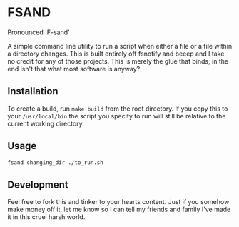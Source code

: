 # FSAND

Pronounced 'F-sand'

A simple command line utility to run a script when either a file or a file within a directory changes. This is built entirely off fsnotify and beeep and I take no credit for any of those projects. This is merely the glue that binds; in the end isn't that what most software is anyway?

## Installation

To create a build, run `make build` from the root directory. If you copy this to your `/usr/local/bin` the script you specify to run will still be relative to the current working directory.


## Usage

```bash
fsand changing_dir ./to_run.sh
```

## Development

Feel free to fork this and tinker to your hearts content. Just if you somehow make money off it, let me know so I can tell my friends and family I've made it in this cruel harsh world.
